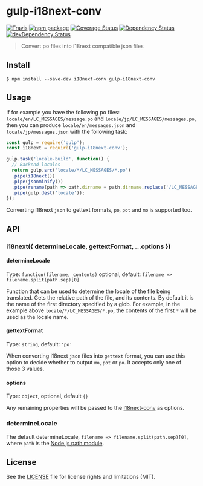 # gulp-i18next-conv

[![Travis][build-badge]][build]
[![npm package][npm-badge]][npm]
[![Coverage Status][coveralls-badge]][coveralls]
[![Dependency Status][dependency-status-badge]][dependency-status]
[![devDependency Status][dev-dependency-status-badge]][dev-dependency-status]

> Convert po files into i18next compatible json files

## Install

```
$ npm install --save-dev i18next-conv gulp-i18next-conv
```


## Usage

If for example you have the following po files: `locale/en/LC_MESSAGES/message.po` and `locale/jp/LC_MESSAGES/messages.po`, then you can produce `locale/en/messages.json` and `locale/jp/messages.json` with the following task:

```js
const gulp = require('gulp');
const i18next = require('gulp-i18next-conv');

gulp.task('locale-build', function() {
  // Backend locales
  return gulp.src('locale/*/LC_MESSAGES/*.po')
  .pipe(i18next())
  .pipe(jsonminify())
  .pipe(rename(path => path.dirname = path.dirname.replace('/LC_MESSAGES', '')))
  .pipe(gulp.dest('locale'));
});
```

Converting i18next `json` to gettext formats, `po`, `pot` and `mo` is supported too.

## API

### i18next({ determineLocale, gettextFormat, ...options })

#### determineLocale

Type: `function(filename, contents)` optional, default: `filename => filename.split(path.sep)[0]`

Function that can be used to determine the locale of the file being translated. Gets the relative path of the file, and its contents. By default it is the name of the first directory specified by a glob. For example, in the example above `locale/*/LC_MESSAGES/*.po`, the contents of the first `*` will be used as the locale name.

#### gettextFormat

Type: `string`, default: `'po'`

When converting i18next `json` files into `gettext` format, you can use this option to decide whether to output `mo`, `pot` or `po`. It accepts only one of those 3 values.

#### options

Type: `object`, optional, default `{}`

Any remaining properties will be passed to the [i18next-conv](https://github.com/i18next/i18next-gettext-converter) as options.

### determineLocale

The default determineLocale, `filename => filename.split(path.sep)[0]`, where `path` is the [Node.js path module](https://nodejs.org/api/path.html).

## License

See the [LICENSE](LICENSE.md) file for license rights and limitations (MIT).

[build-badge]: https://img.shields.io/github/workflow/status/dotcore64/gulp-i18next-conv/test/master?style=flat-square
[build]: https://github.com/dotcore64/gulp-i18next-conv/actions

[npm-badge]: https://img.shields.io/npm/v/gulp-i18next-conv.svg?style=flat-square
[npm]: https://www.npmjs.org/package/gulp-i18next-conv

[coveralls-badge]: https://img.shields.io/coveralls/dotcore64/gulp-i18next-conv/master.svg?style=flat-square
[coveralls]: https://coveralls.io/r/dotcore64/gulp-i18next-conv

[dependency-status-badge]: https://david-dm.org/dotcore64/gulp-i18next-conv.svg?style=flat-square
[dependency-status]: https://david-dm.org/dotcore64/gulp-i18next-conv

[dev-dependency-status-badge]: https://david-dm.org/dotcore64/gulp-i18next-conv/dev-status.svg?style=flat-square
[dev-dependency-status]: https://david-dm.org/dotcore64/gulp-i18next-conv#info=devDependencies
